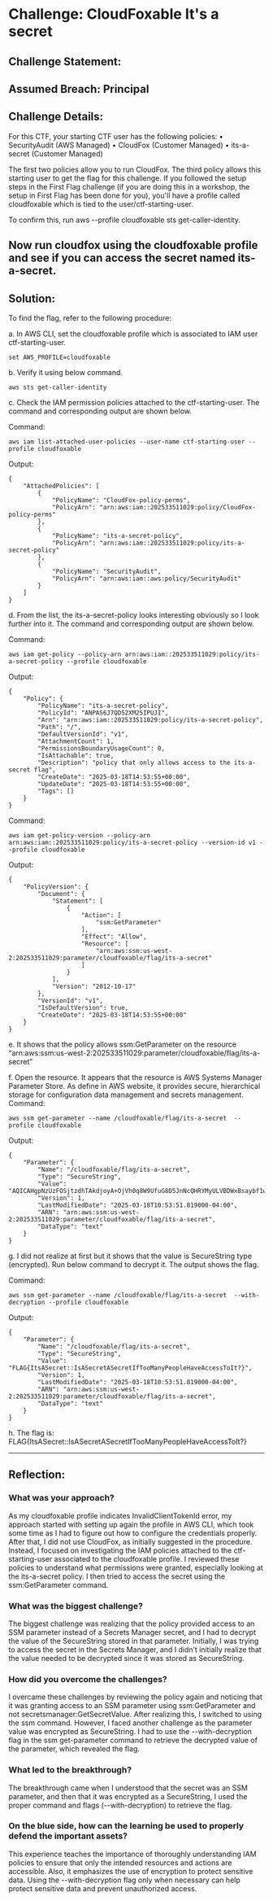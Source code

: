 # Challenge: CloudFoxable It's a secret

## Challenge Statement:
Assumed Breach: Principal
---

## Challenge Details:

For this CTF, your starting CTF user has the following policies:
•	SecurityAudit (AWS Managed)
•	CloudFox (Customer Managed)
•	its-a-secret (Customer Managed)

The first two policies allow you to run CloudFox. The third policy allows this starting user to get the flag for this challenge. If you followed the setup steps in the First Flag challenge (if you are doing this in a workshop, the setup in First Flag has been done for you), you'll have a profile called cloudfoxable which is tied to the user/ctf-starting-user.

To confirm this, run aws --profile cloudfoxable sts get-caller-identity.

Now run cloudfox using the cloudfoxable profile and see if you can access the secret named its-a-secret.
---

## Solution:

To find the flag, refer to the following procedure:

a.	In AWS CLI, set the cloudfoxable profile which is associated to IAM user ctf-starting-user.
```
set AWS_PROFILE=cloudfoxable
```

b.	Verify it using below command.
```
aws sts get-caller-identity
```

c.	Check the IAM permission policies attached to the ctf-starting-user. The command and corresponding output are shown below.

Command:
```
aws iam list-attached-user-policies --user-name ctf-starting-user --profile cloudfoxable
```

Output:
```
{
    "AttachedPolicies": [
        {
            "PolicyName": "CloudFox-policy-perms",
            "PolicyArn": "arn:aws:iam::202533511029:policy/CloudFox-policy-perms"
        },
        {
            "PolicyName": "its-a-secret-policy",
            "PolicyArn": "arn:aws:iam::202533511029:policy/its-a-secret-policy"
        },
        {
            "PolicyName": "SecurityAudit",
            "PolicyArn": "arn:aws:iam::aws:policy/SecurityAudit"
        }
    ]
}
```

d.	From the list, the its-a-secret-policy looks interesting obviously so I look further into it. The command and corresponding output are shown below.

Command:
```
aws iam get-policy --policy-arn arn:aws:iam::202533511029:policy/its-a-secret-policy --profile cloudfoxable
```

Output:
```
{
    "Policy": {
        "PolicyName": "its-a-secret-policy",
        "PolicyId": "ANPAS6J7QD52XM25IPUJI",
        "Arn": "arn:aws:iam::202533511029:policy/its-a-secret-policy",
        "Path": "/",
        "DefaultVersionId": "v1",
        "AttachmentCount": 1,
        "PermissionsBoundaryUsageCount": 0,
        "IsAttachable": true,
        "Description": "policy that only allows access to the its-a-secret flag",
        "CreateDate": "2025-03-18T14:53:55+00:00",
        "UpdateDate": "2025-03-18T14:53:55+00:00",
        "Tags": []
    }
}
```

Command:
```
aws iam get-policy-version --policy-arn arn:aws:iam::202533511029:policy/its-a-secret-policy --version-id v1 --profile cloudfoxable
```
 
Output:
```
{
    "PolicyVersion": {
        "Document": {
            "Statement": [
                {
                    "Action": [
                        "ssm:GetParameter"
                    ],
                    "Effect": "Allow",
                    "Resource": [
                        "arn:aws:ssm:us-west-2:202533511029:parameter/cloudfoxable/flag/its-a-secret"
                    ]
                }
            ],
            "Version": "2012-10-17"
        },
        "VersionId": "v1",
        "IsDefaultVersion": true,
        "CreateDate": "2025-03-18T14:53:55+00:00"
    }
}
```

e.	It shows that the policy allows ssm:GetParameter on the resource “arn:aws:ssm:us-west-2:202533511029:parameter/cloudfoxable/flag/its-a-secret”

f.	Open the resource. It appears that the resource is AWS Systems Manager Parameter Store.
As define in AWS website, it provides secure, hierarchical storage for configuration data management and secrets management.
		Command:
```
aws ssm get-parameter --name /cloudfoxable/flag/its-a-secret  --profile cloudfoxable
```
 
Output:
```
{
    "Parameter": {
        "Name": "/cloudfoxable/flag/its-a-secret",
        "Type": "SecureString",
        "Value": "AQICAHgpNzUzFOSjtzdhTAkdjoyA+OjVh0q8W9UfuG8D5JnNcQHRYMyULVBDWxBsaybf1wXEAAAAojCBnwYJKoZIhvcNAQcGoIGRMIGOAgEAMIGIBgkqhkiG9w0BBwEwHgYJYIZIAWUDBAEuMBEEDC/ylUnX/uqf9HGleAIBEIBb0/hLSLpOHkku7DeBR6q9FdHaMAgwCy+YJX1yhMglHVmnWNsVB/xMwNqqI+oH3EZXnTzVP2mBCiBQZqw0W5cKG3TB162srhkX1tVX9603ABQGvCjjhnWAD5ep/w==",
        "Version": 1,
        "LastModifiedDate": "2025-03-18T10:53:51.819000-04:00",
        "ARN": "arn:aws:ssm:us-west-2:202533511029:parameter/cloudfoxable/flag/its-a-secret",
        "DataType": "text"
    }
}
```

g.	I did not realize at first but it shows that the value is SecureString type (encrypted). Run below command to decrypt it. The output shows the flag.

Command:
```
aws ssm get-parameter --name /cloudfoxable/flag/its-a-secret  --with-decryption --profile cloudfoxable
```

Output:
```
{
    "Parameter": {
        "Name": "/cloudfoxable/flag/its-a-secret",
        "Type": "SecureString",
        "Value": "FLAG{ItsASecret::IsASecretASecretIfTooManyPeopleHaveAccessToIt?}",
        "Version": 1,
        "LastModifiedDate": "2025-03-18T10:53:51.819000-04:00",
        "ARN": "arn:aws:ssm:us-west-2:202533511029:parameter/cloudfoxable/flag/its-a-secret",
        "DataType": "text"
    }
}
```

h.	The flag is: 
FLAG{ItsASecret::IsASecretASecretIfTooManyPeopleHaveAccessToIt?}

---

## Reflection:

### What was your approach?
As my cloudfoxable profile indicates InvalidClientTokenId error, my approach started with setting up again the profile in AWS CLI, which took some time as I had to figure out how to configure the credentials properly. After that, I did not use CloudFox, as initially suggested in the procedure. Instead, I focused on investigating the IAM policies attached to the ctf-starting-user associated to the cloudfoxable profile. I reviewed these policies to understand what permissions were granted, especially looking at the its-a-secret policy. I then tried to access the secret using the ssm:GetParameter command.

### What was the biggest challenge?
The biggest challenge was realizing that the policy provided access to an SSM parameter instead of a Secrets Manager secret, and I had to decrypt the value of the SecureString stored in that parameter. Initially, I was trying to access the secret in the Secrets Manager, and I didn’t initially realize that the value needed to be decrypted since it was stored as SecureString.

### How did you overcome the challenges?
I overcame these challenges by reviewing the policy again and noticing that it was granting access to an SSM parameter using ssm:GetParameter and not secretsmanager:GetSecretValue. After realizing this, I switched to using the ssm command. However, I faced another challenge as the parameter value was encrypted as SecureString. I had to use the --with-decryption flag in the ssm get-parameter command to retrieve the decrypted value of the parameter, which revealed the flag.

### What led to the breakthrough?
The breakthrough came when I understood that the secret was an SSM parameter, and then that it was encrypted as a SecureString, I used the proper command and flags (--with-decryption) to retrieve the flag.

### On the blue side, how can the learning be used to properly defend the important assets?
This experience teaches the importance of thoroughly understanding IAM policies to ensure that only the intended resources and actions are accessible. Also, it emphasizes the use of encryption to protect sensitive data. Using the --with-decryption flag only when necessary can help protect sensitive data and prevent unauthorized access. 
